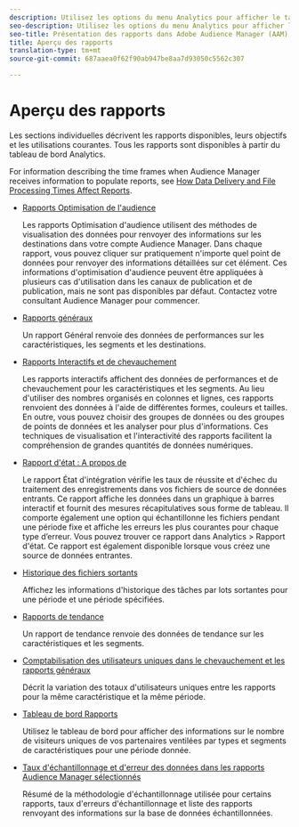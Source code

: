 ```yaml
---
description: Utilisez les options du menu Analytics pour afficher le tableau de bord et divers rapports.
seo-description: Utilisez les options du menu Analytics pour afficher le tableau de bord et divers rapports dans Adobe Audience Manager (AAM).
seo-title: Présentation des rapports dans Adobe Audience Manager (AAM)
title: Aperçu des rapports
translation-type: tm+mt
source-git-commit: 687aaea0f62f90ab947be8aa7d93050c5562c307

---
```



# Aperçu des rapports

Les sections individuelles décrivent les rapports disponibles, leurs objectifs et les utilisations courantes. Tous les rapports sont disponibles à partir du tableau de bord Analytics.

For information describing the time frames when Audience Manager receives information to populate reports, see [How Data Delivery and File Processing Times Affect Reports](/help/using/reference/reporting-file-transfer-timeframe.md).

* [Rapports Optimisation de l'audience](/help/using/reporting/audience-optimization-reports/audience-optimization-reports.md)

   Les rapports Optimisation d'audience utilisent des méthodes de visualisation des données pour renvoyer des informations sur les destinations dans votre compte Audience Manager. Dans chaque rapport, vous pouvez cliquer sur pratiquement n'importe quel point de données pour renvoyer des informations détaillées sur cet élément. Ces informations d'optimisation d'audience peuvent être appliquées à plusieurs cas d'utilisation dans les canaux de publication et de publication, mais ne sont pas disponibles par défaut. Contactez votre consultant Audience Manager pour commencer.

* [Rapports généraux](/help/using/reporting/general-reports.md)

   Un rapport Général renvoie des données de performances sur les caractéristiques, les segments et les destinations.

* [Rapports Interactifs et de chevauchement](/help/using/reporting/dynamic-reports/dynamic-reports.md)

   Les rapports interactifs affichent des données de performances et de chevauchement pour les caractéristiques et les segments. Au lieu d'utiliser des nombres organisés en colonnes et lignes, ces rapports renvoient des données à l'aide de différentes formes, couleurs et tailles. En outre, vous pouvez choisir des groupes de données ou des groupes de points de données et les analyser pour plus d'informations. Ces techniques de visualisation et l'interactivité des rapports facilitent la compréhension de grandes quantités de données numériques.

* [Rapport d'état : A propos de](/help/using/reporting/onboarding-status-report.md)

   Le rapport État d'intégration vérifie les taux de réussite et d'échec du traitement des enregistrements dans vos fichiers de source de données entrants. Ce rapport affiche les données dans un graphique à barres interactif et fournit des mesures récapitulatives sous forme de tableau. Il comporte également une option qui échantillonne les fichiers pendant une période fixe et affiche les erreurs les plus courantes pour chaque type d’erreur. Vous pouvez trouver ce rapport dans Analytics &gt; Rapport d'état. Ce rapport est également disponible lorsque vous créez une source de données entrantes.

* [Historique des fichiers sortants](/help/using/reporting/outbound-history-report.md)

   Affichez les informations d'historique des tâches par lots sortantes pour une période et une période spécifiées.

* [Rapports de tendance](/help/using/reporting/trend-reports.md)

   Un rapport de tendance renvoie des données de tendance sur les caractéristiques et les segments.

* [Comptabilisation des utilisateurs uniques dans le chevauchement et les rapports généraux](/help/using/reporting/unique-user-counts.md)

   Décrit la variation des totaux d'utilisateurs uniques entre les rapports pour la même caractéristique et la même période.

* [Tableau de bord Rapports](/help/using/reporting/trend-reports.md)

   Utilisez le tableau de bord pour afficher des informations sur le nombre de visiteurs uniques de vos partenaires ventilées par types et segments de caractéristiques pour une période donnée.

* [Taux d'échantillonnage et d'erreur des données dans les rapports Audience Manager sélectionnés](/help/using/reporting/report-sampling.md)

   Résumé de la méthodologie d'échantillonnage utilisée pour certains rapports, taux d'erreurs d'échantillonnage et liste des rapports renvoyant des informations sur la base de données échantillonnées.

